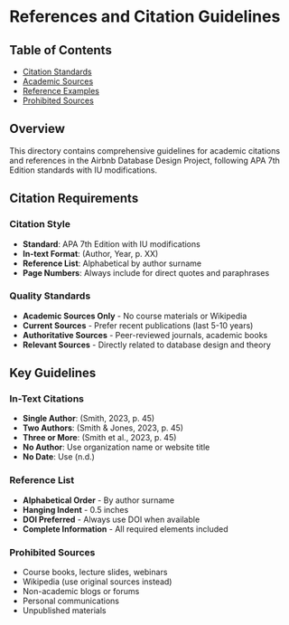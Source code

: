 # References and Citation Guidelines

## Table of Contents
- [Citation Standards](citation-standards.md)
- [Academic Sources](academic-sources.md)
- [Reference Examples](reference-examples.md)
- [Prohibited Sources](prohibited-sources.md)

## Overview

This directory contains comprehensive guidelines for academic citations and references in the Airbnb Database Design Project, following APA 7th Edition standards with IU modifications.

## Citation Requirements

### Citation Style
- **Standard**: APA 7th Edition with IU modifications
- **In-text Format**: (Author, Year, p. XX)
- **Reference List**: Alphabetical by author surname
- **Page Numbers**: Always include for direct quotes and paraphrases

### Quality Standards
- **Academic Sources Only** - No course materials or Wikipedia
- **Current Sources** - Prefer recent publications (last 5-10 years)
- **Authoritative Sources** - Peer-reviewed journals, academic books
- **Relevant Sources** - Directly related to database design and theory

## Key Guidelines

### In-Text Citations
- **Single Author**: (Smith, 2023, p. 45)
- **Two Authors**: (Smith & Jones, 2023, p. 45)
- **Three or More**: (Smith et al., 2023, p. 45)
- **No Author**: Use organization name or website title
- **No Date**: Use (n.d.)

### Reference List
- **Alphabetical Order** - By author surname
- **Hanging Indent** - 0.5 inches
- **DOI Preferred** - Always use DOI when available
- **Complete Information** - All required elements included

### Prohibited Sources
- Course books, lecture slides, webinars
- Wikipedia (use original sources instead)
- Non-academic blogs or forums
- Personal communications
- Unpublished materials
